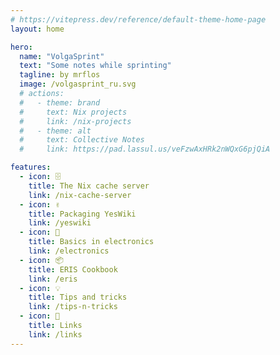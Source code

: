 ```yaml
---
# https://vitepress.dev/reference/default-theme-home-page
layout: home

hero:
  name: "VolgaSprint"
  text: "Some notes while sprinting"
  tagline: by mrflos
  image: /volgasprint_ru.svg
  # actions:
  #   - theme: brand
  #     text: Nix projects
  #     link: /nix-projects
  #   - theme: alt
  #     text: Collective Notes 
  #     link: https://pad.lassul.us/veFzwAxHRk2nWQxG6pjQiA

features:
  - icon: 🗄️
    title: The Nix cache server
    link: /nix-cache-server
  - icon: ✌️
    title: Packaging YesWiki
    link: /yeswiki
  - icon: 🔌
    title: Basics in electronics
    link: /electronics
  - icon: 📦
    title: ERIS Cookbook
    link: /eris
  - icon: 💡
    title: Tips and tricks
    link: /tips-n-tricks
  - icon: 📎
    title: Links
    link: /links
---
```


